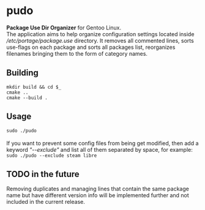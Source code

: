 # pudo
**Package Use Dir Organizer** for Gentoo Linux.
<br>
The application aims to help organize configuration settings located inside */etc/portage/package.use* directory. It removes all commented lines, sorts use-flags on each package and sorts all packages list, reorganizes filenames bringing them to the form of category names.

## Building
`mkdir build && cd $_`
<br>
`cmake ..`
<br>
`cmake --build .`
<br>

## Usage
`sudo ./pudo`
<br><br>
If you want to prevent some config files from being get modified, then add a keyword *"--exclude"* and list all of them separated by space, for example:
<br>
`sudo ./pudo --exclude steam libre`


## TODO in the future
Removing duplicates and managing lines that contain the same package name but have different version info will be implemented further and not included in the current release.
